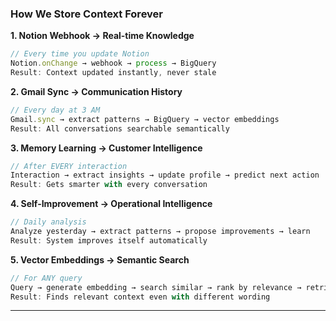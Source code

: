 ### How We Store Context Forever

**1. Notion Webhook → Real-time Knowledge**

```javascript
// Every time you update Notion
Notion.onChange → webhook → process → BigQuery
Result: Context updated instantly, never stale
```

**2. Gmail Sync → Communication History**

```javascript
// Every day at 3 AM
Gmail.sync → extract patterns → BigQuery → vector embeddings
Result: All conversations searchable semantically
```

**3. Memory Learning → Customer Intelligence**

```javascript
// After EVERY interaction
Interaction → extract insights → update profile → predict next action
Result: Gets smarter with every conversation
```

**4. Self-Improvement → Operational Intelligence**

```javascript
// Daily analysis
Analyze yesterday → extract patterns → propose improvements → learn
Result: System improves itself automatically
```

**5. Vector Embeddings → Semantic Search**

```javascript
// For ANY query
Query → generate embedding → search similar → rank by relevance → retrieve top 10
Result: Finds relevant context even with different wording
```

---
